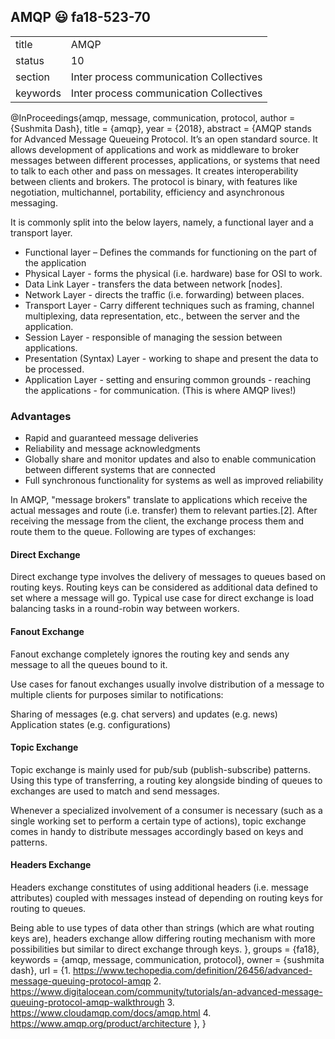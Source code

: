 ## AMQP :smiley: fa18-523-70


|          |                                         |
| -------- | --------------------------------------- |
| title    | AMQP                                    | 
| status   | 10                                      |
| section  | Inter process communication Collectives |
| keywords | Inter process communication Collectives |


@InProceedings{amqp, message, communication, protocol,
  author   = {Sushmita Dash},
  title    = {amqp},
  year     = {2018},
  abstract = {AMQP stands for Advanced Message Queueing Protocol. It’s an open standard source. It allows development of applications and work as middleware to broker messages between different processes, applications, or systems that need to talk to each other and pass on messages. 
It creates interoperability between clients and brokers. The protocol is binary, with features like negotiation, multichannel, portability, efficiency and asynchronous messaging. 

It is commonly split into the below layers, namely, a functional layer and a transport layer. 

* Functional layer – Defines the commands for functioning on the part of the application
* Physical Layer - forms the physical (i.e. hardware) base for OSI to work.
* Data Link Layer - transfers the data between network [nodes].
* Network Layer - directs the traffic (i.e. forwarding) between places.
* Transport Layer - Carry different techniques such as framing, channel multiplexing, data representation, etc., between the server and the application.
* Session Layer - responsible of managing the session between applications.
* Presentation (Syntax) Layer - working to shape and present the data to be processed.
* Application Layer - setting and ensuring common grounds - reaching the applications - for communication. (This is where AMQP lives!)

### Advantages 

* Rapid and guaranteed message deliveries
* Reliability and message acknowledgments
* Globally share and monitor updates and also to enable communication between different systems that are connected
* Full synchronous functionality for systems as well as improved reliability

In AMQP, "message brokers" translate to applications which receive the actual messages and route (i.e. transfer) them to relevant parties.[2]. After receiving the message from the client, the exchange process them and route them to the queue. Following are types of exchanges:

#### Direct Exchange

Direct exchange type involves the delivery of messages to queues based on routing keys. Routing keys can be considered as additional data defined to set where a message will go.
Typical use case for direct exchange is load balancing tasks in a round-robin way between workers.


#### Fanout Exchange

Fanout exchange completely ignores the routing key and sends any message to all the queues bound to it.

Use cases for fanout exchanges usually involve distribution of a message to multiple clients for purposes similar to notifications:

Sharing of messages (e.g. chat servers) and updates (e.g. news)
Application states (e.g. configurations)

#### Topic Exchange

Topic exchange is mainly used for pub/sub (publish-subscribe) patterns. Using this type of transferring, a routing key alongside binding of queues to exchanges are used to match and send messages.

Whenever a specialized involvement of a consumer is necessary (such as a single working set to perform a certain type of actions), topic exchange comes in handy to distribute messages accordingly based on keys and patterns.

#### Headers Exchange

Headers exchange constitutes of using additional headers (i.e. message attributes) coupled with messages instead of depending on routing keys for routing to queues.

Being able to use types of data other than strings (which are what routing keys are), headers exchange allow differing routing mechanism with more possibilities but similar to direct exchange through keys. },
  groups   = {fa18},
  keywords = {amqp, message, communication, protocol},
  owner    = {sushmita dash},
  url      = {1. https://www.techopedia.com/definition/26456/advanced-message-queuing-protocol-amqp
2. https://www.digitalocean.com/community/tutorials/an-advanced-message-queuing-protocol-amqp-walkthrough
3. https://www.cloudamqp.com/docs/amqp.html
4. https://www.amqp.org/product/architecture
},
}
